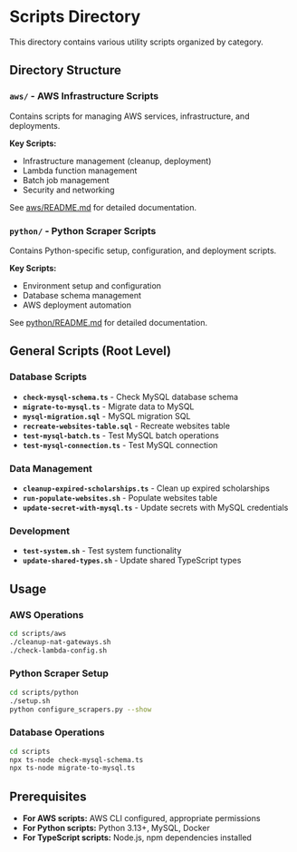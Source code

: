 # Scripts Directory

This directory contains various utility scripts organized by category.

## Directory Structure

### `aws/` - AWS Infrastructure Scripts
Contains scripts for managing AWS services, infrastructure, and deployments.

**Key Scripts:**
- Infrastructure management (cleanup, deployment)
- Lambda function management
- Batch job management
- Security and networking

See [aws/README.md](aws/README.md) for detailed documentation.

### `python/` - Python Scraper Scripts
Contains Python-specific setup, configuration, and deployment scripts.

**Key Scripts:**
- Environment setup and configuration
- Database schema management
- AWS deployment automation

See [python/README.md](python/README.md) for detailed documentation.

## General Scripts (Root Level)

### Database Scripts
- **`check-mysql-schema.ts`** - Check MySQL database schema
- **`migrate-to-mysql.ts`** - Migrate data to MySQL
- **`mysql-migration.sql`** - MySQL migration SQL
- **`recreate-websites-table.sql`** - Recreate websites table
- **`test-mysql-batch.ts`** - Test MySQL batch operations
- **`test-mysql-connection.ts`** - Test MySQL connection

### Data Management
- **`cleanup-expired-scholarships.ts`** - Clean up expired scholarships
- **`run-populate-websites.sh`** - Populate websites table
- **`update-secret-with-mysql.ts`** - Update secrets with MySQL credentials

### Development
- **`test-system.sh`** - Test system functionality
- **`update-shared-types.sh`** - Update shared TypeScript types

## Usage

### AWS Operations
```bash
cd scripts/aws
./cleanup-nat-gateways.sh
./check-lambda-config.sh
```

### Python Scraper Setup
```bash
cd scripts/python
./setup.sh
python configure_scrapers.py --show
```

### Database Operations
```bash
cd scripts
npx ts-node check-mysql-schema.ts
npx ts-node migrate-to-mysql.ts
```

## Prerequisites

- **For AWS scripts:** AWS CLI configured, appropriate permissions
- **For Python scripts:** Python 3.13+, MySQL, Docker
- **For TypeScript scripts:** Node.js, npm dependencies installed
